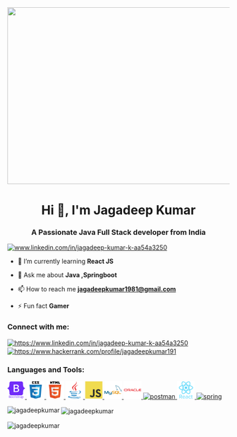 <img src="https://cdna.artstation.com/p/assets/images/images/060/460/880/original/pixel-jeff-chill-mario-2023-2.gif?1678633376" width="1000" style="height: 400px;">

<h1 align="center">Hi 👋, I'm Jagadeep Kumar</h1>
<h3 align="center">A Passionate Java Full Stack developer from India</h3>

<a href="www.linkedin.com/in/jagadeep-kumar-k-aa54a3250" target="_blank">
  <img src="![linkedin](https://github.com/user-attachments/assets/e7dfeecc-d67b-421e-867f-2633c79f0d1b)
" 
       alt="www.linkedin.com/in/jagadeep-kumar-k-aa54a3250" 
       style="width:40px;height:40px;">
</a>


- 🌱 I’m currently learning **React JS**

- 💬 Ask me about **Java ,Springboot**

- 📫 How to reach me **jagadeepkumar1981@gmail.com**

- ⚡ Fun fact **Gamer**

<h3 align="left">Connect with me:</h3>
<p align="left">
<a href="https://linkedin.com/in/https://www.linkedin.com/in/jagadeep-kumar-k-aa54a3250" target="blank"><img align="center" src="https://raw.githubusercontent.com/rahuldkjain/github-profile-readme-generator/master/src/images/icons/Social/linked-in-alt.svg" alt="https://www.linkedin.com/in/jagadeep-kumar-k-aa54a3250" height="30" width="40" /></a>
<a href="https://www.hackerrank.com/https://www.hackerrank.com/profile/jagadeepkumar191" target="blank"><img align="center" src="https://raw.githubusercontent.com/rahuldkjain/github-profile-readme-generator/master/src/images/icons/Social/hackerrank.svg" alt="https://www.hackerrank.com/profile/jagadeepkumar191" height="30" width="40" /></a>
</p>

<h3 align="left">Languages and Tools:</h3>
<p align="left"> <a href="https://getbootstrap.com" target="_blank" rel="noreferrer"> <img src="https://raw.githubusercontent.com/devicons/devicon/master/icons/bootstrap/bootstrap-plain-wordmark.svg" alt="bootstrap" width="40" height="40"/> </a> <a href="https://www.w3schools.com/css/" target="_blank" rel="noreferrer"> <img src="https://raw.githubusercontent.com/devicons/devicon/master/icons/css3/css3-original-wordmark.svg" alt="css3" width="40" height="40"/> </a> <a href="https://www.w3.org/html/" target="_blank" rel="noreferrer"> <img src="https://raw.githubusercontent.com/devicons/devicon/master/icons/html5/html5-original-wordmark.svg" alt="html5" width="40" height="40"/> </a> <a href="https://www.java.com" target="_blank" rel="noreferrer"> <img src="https://raw.githubusercontent.com/devicons/devicon/master/icons/java/java-original.svg" alt="java" width="40" height="40"/> </a> <a href="https://developer.mozilla.org/en-US/docs/Web/JavaScript" target="_blank" rel="noreferrer"> <img src="https://raw.githubusercontent.com/devicons/devicon/master/icons/javascript/javascript-original.svg" alt="javascript" width="40" height="40"/> </a> <a href="https://www.mysql.com/" target="_blank" rel="noreferrer"> <img src="https://raw.githubusercontent.com/devicons/devicon/master/icons/mysql/mysql-original-wordmark.svg" alt="mysql" width="40" height="40"/> </a> <a href="https://www.oracle.com/" target="_blank" rel="noreferrer"> <img src="https://raw.githubusercontent.com/devicons/devicon/master/icons/oracle/oracle-original.svg" alt="oracle" width="40" height="40"/> </a> <a href="https://postman.com" target="_blank" rel="noreferrer"> <img src="https://www.vectorlogo.zone/logos/getpostman/getpostman-icon.svg" alt="postman" width="40" height="40"/> </a> <a href="https://reactjs.org/" target="_blank" rel="noreferrer"> <img src="https://raw.githubusercontent.com/devicons/devicon/master/icons/react/react-original-wordmark.svg" alt="react" width="40" height="40"/> </a> <a href="https://spring.io/" target="_blank" rel="noreferrer"> <img src="https://www.vectorlogo.zone/logos/springio/springio-icon.svg" alt="spring" width="40" height="40"/> </a> </p>

<p><img align="left" src="https://github-readme-stats.vercel.app/api/top-langs?username=jagadeepkumar&show_icons=true&locale=en&layout=compact" alt="jagadeepkumar" /></p>

<p>&nbsp;<img align="center" src="https://github-readme-stats.vercel.app/api?username=jagadeepkumar&show_icons=true&locale=en" alt="jagadeepkumar" /></p>

<p><img align="center" src="https://github-readme-streak-stats.herokuapp.com/?user=jagadeepkumar&" alt="jagadeepkumar" /></p>
